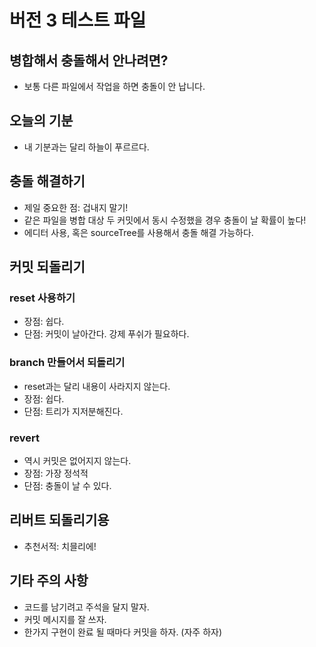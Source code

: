 # 버전 3 테스트 파일

## 병합해서 충돌해서 안나려면?

- 보통 다른 파일에서 작업을 하면 충돌이 안 납니다.


## 오늘의 기분

- 내 기분과는 달리 하늘이 푸르르다.

## 충돌 해결하기

- 제일 중요한 점: 겁내지 말기!
- 같은 파일을 병합 대상 두 커밋에서 동시 수정했을 경우 충돌이 날 확률이 높다!
- 에디터 사용, 혹은 sourceTree를 사용해서 충돌 해결 가능하다.

## 커밋 되돌리기

### reset 사용하기

- 장점: 쉽다.
- 단점: 커밋이 날아간다. 강제 푸쉬가 필요하다.

### branch 만들어서 되돌리기

- reset과는 달리 내용이 사라지지 않는다.
- 장점: 쉽다.
- 단점: 트리가 지저분해진다.    

### revert

- 역시 커밋은 없어지지 않는다.
- 장점: 가장 정석적
- 단점: 충돌이 날 수 있다.

## 리버트 되돌리기용

- 추천서적: 치믈리에!

## 기타 주의 사항

- 코드를 남기려고 주석을 달지 말자.
- 커밋 메시지를 잘 쓰자.
- 한가지 구현이 완료 될 때마다 커밋을 하자. (자주 하자)